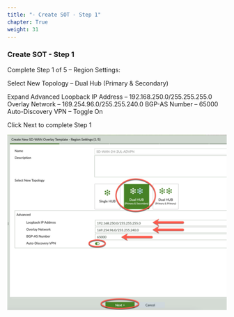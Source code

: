 ```yaml
---
title: "- Create SOT - Step 1"
chapter: True
weight: 31
---
```


### Create SOT - Step 1

Complete Step 1 of 5 – Region Settings:

Select New Topology – Dual Hub (Primary & Secondary)

Expand Advanced
	Loopback IP Address – 192.168.250.0/255.255.255.0
	Overlay Network – 169.254.96.0/255.255.240.0
	BGP-AS Number – 65000
	Auto-Discovery VPN – Toggle On

Click Next to complete Step 1

![Region Settings](region_settings.png)